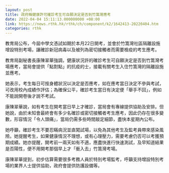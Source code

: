 ```yaml
---
layout: post
title: 政府稱健康許可確診考生可自願決定是否到竹篙灣應考
date: 2022-04-04 15:11:13.000000000 +08:00
link: https://news.rthk.hk/rthk/ch/component/k2/1642413-20220404.htm
categories: rthk
---
```


教育局公布，今屆中學文憑試如期於本月22日開考，並會於竹篙灣社區隔離設施增設特別考場，讓確診新冠病毒以及被列為密切接觸者而需要檢疫的考生應考。

教育局副秘書長康陳翠華強調，健康狀況許的確診考生可自願決定是否到竹篙灣考場應考，當局會提供「點對點」的抗疫的士，接載有關考生入住竹篙灣的隔離設施並應考。

她表示，考生每日可按身體狀況以決定是否應考，如在應考當日決定不參與考試，可改用校內成績作評估；為確保公平，確診考生當日有決定便「舉手不回」，例如不能說開卷後才說不考試。

康陳翠華說，如有考生在開考當日早上才確診，當局會有專線提供協助及安排。但她說，由於未知會最終會有多少名確診或密切接觸者考生應考，因此仍存在很多變數，形容情況「令人頭痛」，當局仍需多些時間敲定細節，盡快本星期內公布。

她呼籲，確診考生不要忍瞞病況並直闖試場，以免為其他考生及監考員帶來感染風險。她提醒考生，如果健康情況不理想，或有心理壓力，需要考慮仍否可以考獲預期成績。她亦提醒，開考前一兩天如有不適，應盡快進行快速測試，及早知道結果是否陽性，便不用開考那個早上才「衝入去」竹篙灣考場。

康陳翠華提到，初步估算需要很多考務人員於特別考場監考，呼籲支持增設特別考場的業界人士提供協助，政府會提供防護設備等。
